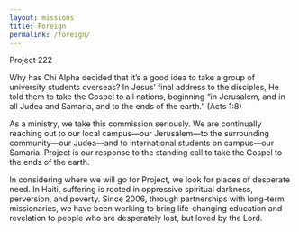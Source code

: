 ```yaml
---
layout: missions
title: Foreign
permalink: /foreign/
---
```


Project 222

Why has Chi Alpha decided that it’s a good idea to take a group of university students overseas? In Jesus’ final address to the disciples, He told them to take the Gospel to all nations, beginning “in Jerusalem, and in all Judea and Samaria, and to the ends of the earth.” (Acts 1:8)

As a ministry, we take this commission seriously. We are continually reaching out to our local campus—our Jerusalem—to the surrounding community—our Judea—and to international students on campus—our Samaria. Project is our response to the standing call to take the Gospel to the ends of the earth.

In considering where we will go for Project, we look for places of desperate need. In Haiti, suffering is rooted in oppressive spiritual darkness, perversion, and poverty. Since 2006, through partnerships with long-term missionaries, we have been working to bring life-changing education and revelation to people who are desperately lost, but loved by the Lord.
